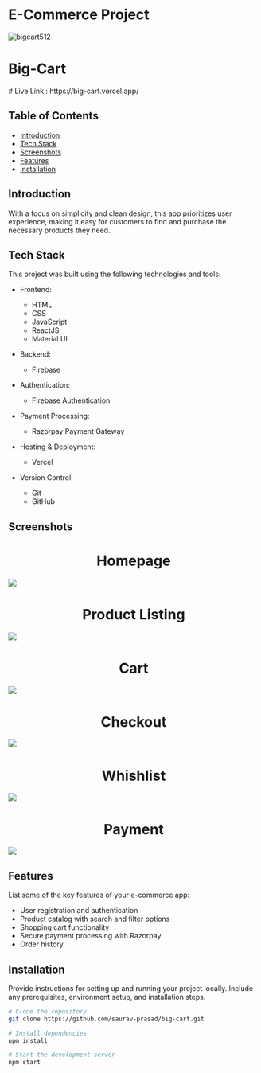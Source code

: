 # E-Commerce Project
![bigcart512](https://github.com/saurav-prasad/big-cart/assets/70149386/2e79176f-698b-4a5d-9b28-04721c0a4847)
<h1>Big-Cart</h1>
# Live Link : https://big-cart.vercel.app/

## Table of Contents
- [Introduction](#ntroduction)
- [Tech Stack](#tech-stack)
- [Screenshots](#screenshots)
- [Features](#features)
- [Installation](#installation)

## Introduction

With a focus on simplicity and clean design, this app prioritizes user experience, making it easy for customers to find and purchase the necessary products they need.
## Tech Stack

This project was built using the following technologies and tools:

- Frontend:
  - HTML
  - CSS
  - JavaScript
  - ReactJS
  - Material UI
  

- Backend:
  - Firebase

- Authentication:
  - Firebase Authentication

- Payment Processing:
  - Razorpay Payment Gateway

- Hosting & Deployment:
  - Vercel

- Version Control:
  - Git
  - GitHub

## Screenshots

<h1 align='center'>Homepage</h1>
<img src='https://github.com/saurav-prasad/big-cart/assets/70149386/6fe7abab-ad9a-4271-964e-d1bc67894620'/>

<h1 align='center'>Product Listing</h1>
<img src='https://github.com/saurav-prasad/big-cart/assets/70149386/d56fe9e9-ac79-4ee1-b235-870b670c3dc4'/>

<h1 align='center'>Cart</h1>
<img src='https://github.com/saurav-prasad/big-cart/assets/70149386/a506209b-dcd1-45a7-8572-1ad977e1c132' />

<h1 align='center'>Checkout</h1>
<img src='https://github.com/saurav-prasad/big-cart/assets/70149386/788f10b5-917d-4da6-84b1-cd00eb6a23f3' />

<h1 align='center'>Whishlist</h1>
<img src='https://github.com/saurav-prasad/big-cart/assets/70149386/4f8f7840-6a58-47c5-9f35-2d979af184d7' />
<h1 align='center'>Payment</h1>
<img src='https://github.com/saurav-prasad/big-cart/assets/70149386/5e9cd1fe-6078-4967-831e-238491ec35b0'/>

## Features


List some of the key features of your e-commerce app:

- User registration and authentication
- Product catalog with search and filter options
- Shopping cart functionality
- Secure payment processing with Razorpay
- Order history

## Installation

Provide instructions for setting up and running your project locally. Include any prerequisites, environment setup, and installation steps.

```bash
# Clone the repository
git clone https://github.com/saurav-prasad/big-cart.git

# Install dependencies
npm install

# Start the development server
npm start
